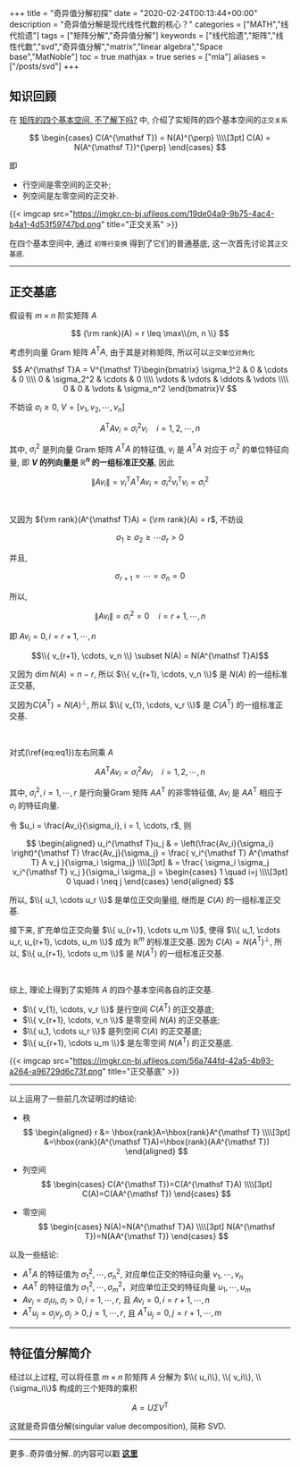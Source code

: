 +++
title = "奇异值分解初探"
date = "2020-02-24T00:13:44+00:00"
description = "奇异值分解是现代线性代数的核心？"
categories = ["MATH","线代拾遗"]
tags = ["矩阵分解","奇异值分解"]
keywords = ["线代拾遗","矩阵","线性代数","svd","奇异值分解","matrix","linear algebra","Space base","MatNoble"]
toc = true
mathjax = true
series = ["mla"]
aliases = ["/posts/svd"]
+++

## 知识回顾

在 [矩阵的四个基本空间, 不了解下吗?](https://matnoble.me/posts/matrix4basicth/) 中, 介绍了实矩阵的四个基本空间的`正交关系`

$$
\begin{cases}
C(A^{\mathsf T}) = N(A)^{\perp} \\\\[3pt]
C(A) = N(A^{\mathsf T})^{\perp}
\end{cases}
$$

即

- 行空间是零空间的正交补;
- 列空间是左零空间的正交补.

{{< imgcap src="https://imgkr.cn-bj.ufileos.com/19de04a9-9b75-4ac4-b4a1-4d53f59747bd.png" title="正交关系" >}}

在四个基本空间中, 通过 `初等行变换` 得到了它们的普通基底, 这一次首先讨论其`正交基底`.

<hr />

## 正交基底

假设有 $m\times n$ 阶实矩阵 $A$ 

$$
{\rm rank}(A) = r \leq \max\\{m, n \\}
$$ 

考虑列向量 Gram 矩阵 $A^{\mathsf T}A$, 由于其是对称矩阵, 所以可以`正交单位对角化`

$$
A^{\mathsf T}A = V^{\mathsf T}\begin{bmatrix} \sigma_1^2 & 0 & \cdots & 0 \\\\
0 & \sigma_2^2 & \cdots & 0 \\\\
\vdots & \vdots & \ddots & \vdots \\\\
0 & 0 & \vdots & \sigma_n^2 
\end{bmatrix}V
$$

不妨设 $\sigma_i \geq 0$, $V=[v_1, v_2, \cdots, v_n]$

$$
\begin{equation}
A^{\mathsf T}A v_i = \sigma_i^2 v_i \quad i = 1, 2, \cdots, n 
\label{eq:eq1}
\end{equation}
$$

其中, $\sigma_i^2$ 是列向量 Gram 矩阵 $A^{\mathsf T}A$ 的特征值, $v_i$ 是 $A^{\mathsf T}A$ 对应于 $\sigma_i^2$ 的单位特征向量, 即 **$V$ 的列向量是 $\mathbb{R}^n$ 的一组标准正交基**,  因此

$$
\lVert Av_i \rVert = v_i^{\mathsf T} A^{\mathsf T} A v_i = \sigma_i^2 v_i^{\mathsf T} v_i = \sigma_i^2
$$

<br />

又因为 ${\rm rank}(A^{\mathsf T}A) = {\rm rank}(A) = r$, 不妨设

$$\sigma_1 \geq \sigma_2 \geq \cdots \sigma_r > 0$$

并且, 

$$\sigma_{r+1} = \cdots = \sigma_n = 0  $$

所以, 

$$
\lVert Av_i \rVert = \sigma_i^2 = 0 \quad i = r+1, \cdots , n
$$

即 $Av_i = 0, i = r+1, \cdots , n$

$$\\{ v_{r+1}, \cdots, v_n \\} \subset N(A) = N(A^{\mathsf T}A)$$

又因为 $\dim N(A) = n-r$, 所以 $\\{ v_{r+1}, \cdots, v_n \\}$ 是 $N(A)$ 的一组标准正交基, 

又因为$C(A^{\mathsf T}) = N(A)^{\perp}$, 所以 $\\{ v_{1}, \cdots, v_r \\}$ 是 $C(A^{\mathsf T})$ 的一组标准正交基.

<br />

对式(\ref{eq:eq1})左右同乘 $A$

$$
AA^{\mathsf T}A v_i = \sigma_i^2 Av_i \quad i = 1, 2, \cdots, n 
$$

其中, $\sigma_i^2, i=1, \cdots, r$ 是行向量Gram 矩阵 $AA^{\mathsf T}$ 的非零特征值, $Av_i$ 是 $AA^{\mathsf T}$ 相应于 $\sigma_i$ 的特征向量.

令 $u_i = \frac{Av_i}{\sigma_i}, i = 1, \cdots, r$, 则

$$
\begin{aligned}
u_i^{\mathsf T}u_j & = \left(\frac{Av_i}{\sigma_i} \right)^{\mathsf T} \frac{Av_j}{\sigma_j} = \frac{ v_i^{\mathsf T} A^{\mathsf T} A v_j }{\sigma_i \sigma_j} \\\\[3pt]
& = \frac{ \sigma_i \sigma_j v_i^{\mathsf T} v_j }{\sigma_i \sigma_j} = \begin{cases}
1 \quad i=j
\\\\[3pt]
0 \quad i \neq j
\end{cases}
\end{aligned}
$$

所以, $\\{ u_1, \cdots u_r \\}$ 是单位正交向量组, 继而是 $C(A)$ 的一组标准正交基.

接下来, 扩充单位正交向量 $\\{ u_{r+1}, \cdots u_m \\}$, 使得 $\\{ u_1, \cdots u_r, u_{r+1}, \cdots, u_m \\}$ 成为 $\mathbb{R}^m$ 的标准正交基. 因为 $C(A) = N(A^{\mathsf T})^{\perp}$, 所以, $\\{ u_{r+1}, \cdots u_m \\}$ 是 $N(A^{\mathsf T})$ 的一组标准正交基.

<br />

综上, 理论上得到了实矩阵 $A$ 的四个基本空间各自的正交基.

- $\\{ v_{1}, \cdots, v_r \\}$ 是行空间 $C(A^{\mathsf T})$ 的正交基底;
- $\\{ v_{r+1}, \cdots, v_n \\}$ 是零空间 $N(A)$ 的正交基底;
- $\\{ u_1, \cdots u_r \\}$ 是列空间 $C(A)$ 的正交基底;
- $\\{ u_{r+1}, \cdots u_m \\}$ 是左零空间 $N(A^{\mathsf T})$ 的正交基底.

{{< imgcap src="https://imgkr.cn-bj.ufileos.com/56a744fd-42a5-4b93-a264-a96729d6c73f.png" title="正交基底" >}}


<hr />

以上运用了一些前几次证明过的结论:

- 秩
$$
\begin{aligned}
r &= \hbox{rank}A=\hbox{rank}A^{\mathsf T} \\\\[3pt] 
&=\hbox{rank}(A^{\mathsf T}A)=\hbox{rank}(AA^{\mathsf T})
\end{aligned}
$$

- 列空间
$$
\begin{cases}
C(A^{\mathsf T})=C(A^{\mathsf T}A)
\\\\[3pt]
C(A)=C(AA^{\mathsf T})
\end{cases}
$$

- 零空间
$$
\begin{cases}
N(A)=N(A^{\mathsf T}A)
\\\\[3pt]
N(A^{\mathsf T})=N(AA^{\mathsf T})
\end{cases}
$$

以及一些结论:

- $A^{\mathsf T}A$ 的特征值为 $\sigma_1^2,\cdots,\sigma_n^2$, 对应单位正交的特征向量 $v_1, \cdots, v_n$
- $AA^{\mathsf T}$ 的特征值为 $\sigma_1^2,\cdots,\sigma_m^2$，对应单位正交的特征向量 $u_1, \cdots, u_m$
- $Av_i=\sigma_iu_i, \sigma_i>0, i=1, \cdots, r$, 且 $Av_i=0, i=r+1, \cdots, n$
- $A^{\mathsf T}u_j=\sigma_jv_j, \sigma_j>0, j=1, \cdots, r$, 且 $A^{\mathsf T}u_j=0, j=r+1, \cdots, m$

<hr />

## 特征值分解简介

经过以上过程, 可以将任意 $m\times n$ 阶矩阵 $A$ 分解为 $\\{ u_i\\}, \\{ v_i\\}, \\{\sigma_i\\}$ 构成的三个矩阵的乘积

$$
A = U\Sigma V^{\mathsf T}
$$

这就是奇异值分解(singular value decomposition), 简称 SVD. 

<hr />

更多..奇异值分解..的内容可以戳 [**这里**](https://matnoble.me/tags/%E5%A5%87%E5%BC%82%E5%80%BC%E5%88%86%E8%A7%A3/)
